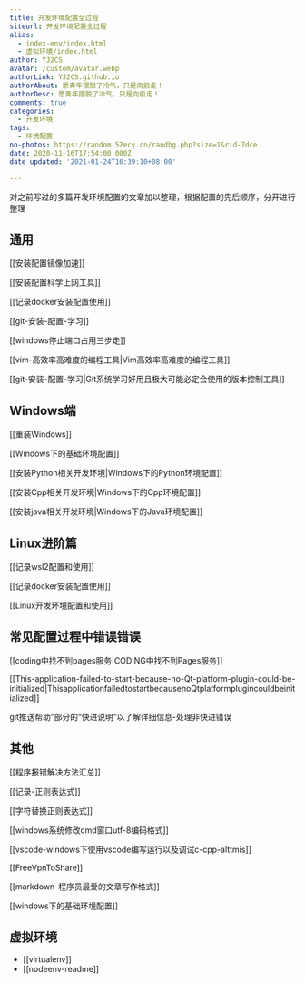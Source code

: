 ```yaml
---
title: 开发环境配置全过程
siteurl: 开发环境配置全过程
alias:
  - index-env/index.html
  - 虚拟环境/index.html
author: YJ2CS
avatar: /custom/avatar.webp
authorLink: YJ2CS.github.io
authorAbout: 愿青年摆脱了冷气，只是向前走！
authorDesc: 愿青年摆脱了冷气，只是向前走！
comments: true
categories:
  - 开发环境
tags:
  - 环境配置
no-photos: https://random.52ecy.cn/randbg.php?size=1&rid-7dce
date: 2020-11-16T17:54:00.000Z
date updated: '2021-01-24T16:39:10+08:00'

---
```


对之前写过的多篇开发环境配置的文章加以整理，根据配置的先后顺序，分开进行整理

## 通用

[[安装配置镜像加速]]

[[安装配置科学上网工具]]

[[记录docker安装配置使用]]

[[git-安装-配置-学习]]

[[windows停止端口占用三步走]]

[[vim-高效率高难度的编程工具|Vim高效率高难度的编程工具]]

[[git-安装-配置-学习|Git系统学习好用且极大可能必定会使用的版本控制工具]]

## Windows端

[[重装Windows]]

[[Windows下的基础环境配置]]

[[安装Python相关开发环境|Windows下的Python环境配置]]

[[安装Cpp相关开发环境|Windows下的Cpp环境配置]]

[[安装java相关开发环境|Windows下的Java环境配置]]

## Linux进阶篇

[[记录wsl2配置和使用]]

[[记录docker安装配置使用]]

[[Linux开发环境配置和使用]]

## 常见配置过程中错误错误

[[coding中找不到pages服务|CODING中找不到Pages服务]]

[[This-application-failed-to-start-because-no-Qt-platform-plugin-could-be-initialized|ThisapplicationfailedtostartbecausenoQtplatformplugincouldbeinitialized]]

git推送帮助”部分的“快进说明”以了解详细信息-处理非快进错误

## 其他

[[程序报错解决方法汇总]]

[[记录-正则表达式]]

[[字符替换正则表达式]]

[[windows系统修改cmd窗口utf-8编码格式]]

[[vscode-windows下使用vscode编写运行以及调试c-cpp-alttmis]]

[[FreeVpnToShare]]

[[markdown-程序员最爱的文章写作格式]]

[[windows下的基础环境配置]]

## 虚拟环境

- [[virtualenv]]
- [[nodeenv-readme]]
